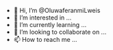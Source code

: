 - 👋 Hi, I’m @OluwaferanmiLweis
- 👀 I’m interested in ...
- 🌱 I’m currently learning ...
- 💞️ I’m looking to collaborate on ...
- 📫 How to reach me ...

<!---
OluwaferanmiLweis/OluwaferanmiLweis is a ✨ special ✨ repository because its `README.md` (this file) appears on your GitHub profile.
You can click the Preview link to take a look at your changes.
--->
